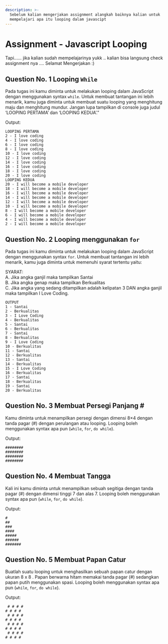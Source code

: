 ```yaml
---
description: >-
  Sebelum kalian mengerjakan assignment alangkah baiknya kalian untuk
  mempelajari apa itu looping dalam javascipt
---
```


# Assignment - Javascript Looping

Tapi...... jika kalian sudah mempelajarinya yukk .. kalian bisa langsung check assignment nya .... Selamat Mengerjakan :\)

## Question No. 1 Looping `While` 

Pada tugas ini kamu diminta untuk melakukan looping dalam JavaScript dengan menggunakan syntax `while`. Untuk membuat tantangan ini lebih menarik, kamu juga diminta untuk membuat suatu looping yang menghitung maju dan menghitung mundur. Jangan lupa tampilkan di console juga judul ‘LOOPING PERTAMA’ dan ‘LOOPING KEDUA’.”

Output:

```text
LOOPING PERTAMA
2 - I love coding
4 - I love coding
6 - I love coding
8 - I love coding
10 - I love coding
12 - I love coding
14 - I love coding
16 - I love coding
18 - I love coding
20 - I love coding
LOOPING KEDUA
20 - I will become a mobile developer
18 - I will become a mobile developer                                                                              
16 - I will become a mobile developer
14 - I will become a mobile developer
12 - I will become a mobile developer
10 - I will become a mobile developer
8 - I will become a mobile developer
6 - I will become a mobile developer
4 - I will become a mobile developer
2 - I will become a mobile developer
```

## Question No. 2 Looping menggunakan `for`

Pada tugas ini kamu diminta untuk melakukan looping dalam JavaScript dengan menggunakan syntax `for`. Untuk membuat tantangan ini lebih menarik, kamu juga diminta untuk memenuhi syarat tertentu yaitu:

SYARAT:  
A. Jika angka ganjil maka tampilkan Santai  
B. Jika angka genap maka tampilkan Berkualitas  
C. Jika angka yang sedang ditampilkan adalah kelipatan 3 DAN angka ganjil maka tampilkan I Love Coding.

```text
OUTPUT 
1 - Santai
2 - Berkualitas
3 - I Love Coding 
4 - Berkualitas
5 - Santai
6 - Berkualitas
7 - Santai
8 - Berkualitas
9 - I Love Coding
10 - Berkualitas
11 - Santai
12 - Berkualitas
13 - Santai
14 - Berkualitas
15 - I Love Coding
16 - Berkualitas
17 - Santai
18 - Berkualitas
19 - Santai
20 - Berkualitas
```

## Question No. 3 Membuat Persegi Panjang \#

Kamu diminta untuk menampilkan persegi dengan dimensi 8×4 dengan tanda pagar \(\#\) dengan perulangan atau looping. Looping boleh menggunakan syntax apa pun \(`while`, `for`, `do while`\).

Output:

```text
########
########
########
######## 
```

## Question No. 4 Membuat Tangga 

Kali ini kamu diminta untuk menampilkan sebuah segitiga dengan tanda pagar \(\#\) dengan dimensi tinggi 7 dan alas 7. Looping boleh menggunakan syntax apa pun \(`while`, `for`, `do while`\).

Output:

```text
#
##
###
####
#####
######
#######
```

## Question No. 5 Membuat Papan Catur

Buatlah suatu looping untuk menghasilkan sebuah papan catur dengan ukuran 8 x 8 . Papan berwarna hitam memakai tanda pagar \(\#\) sedangkan papan putih menggunakan spasi. Looping boleh menggunakan syntax apa pun \(`while`, `for`, `do while`\).

Output:

```text
 # # # #
# # # # 
 # # # #
# # # # 
 # # # #
# # # # 
 # # # #
# # # # 
```

